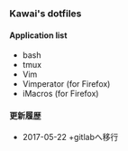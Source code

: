 ### Kawai's dotfiles

#### Application list

* bash
* tmux
* Vim
* Vimperator (for Firefox)
* iMacros (for Firefox)

#### 更新履歴
* 2017-05-22
  +gitlabへ移行
